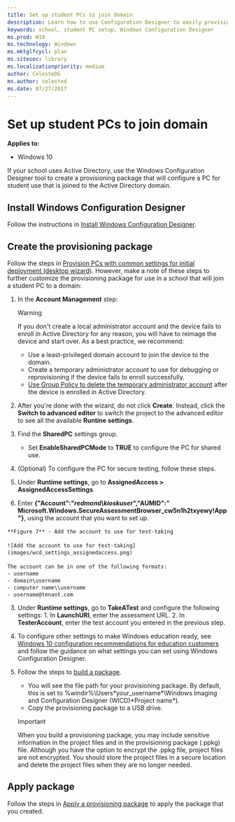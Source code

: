 ```yaml
---
title: Set up student PCs to join domain
description: Learn how to use Configuration Designer to easily provision student devices to join Active Directory.
keywords: school, student PC setup, Windows Configuration Designer
ms.prod: W10
ms.technology: Windows
ms.mktglfcycl: plan
ms.sitesec: library
ms.localizationpriority: medium
author: CelesteDG
ms.author: celested
ms.date: 07/27/2017
---
```


# Set up student PCs to join domain
**Applies to:**

-   Windows 10  

If your school uses Active Directory, use the Windows Configuration Designer tool to create a provisioning package that will configure a PC for student use that is joined to the Active Directory domain. 

## Install Windows Configuration Designer
Follow the instructions in [Install Windows Configuration Designer](https://technet.microsoft.com/itpro/windows/configure/provisioning-install-icd).

## Create the provisioning package
Follow the steps in [Provision PCs with common settings for initial deployment (desktop wizard)](https://technet.microsoft.com/en-us/itpro/windows/configure/provision-pcs-for-initial-deployment). However, make a note of these steps to further customize the provisioning package for use in a school that will join a student PC to a domain:

1. In the **Account Management** step:

    > [!WARNING]  
    > If you don't create a local administrator account and the device fails to enroll in Active Directory for any reason, you will have to reimage the device and start over. As a best practice, we recommend:
    >   - Use a least-privileged domain account to join the device to the domain.
    >   - Create a temporary administrator account to use for debugging or reprovisioning if the device fails to enroll successfully.
    >   - [Use Group Policy to delete the temporary administrator account](https://blogs.technet.microsoft.com/canitpro/2014/12/10/group-policy-creating-a-standard-local-admin-account/) after the device is enrolled in Active Directory.

2. After you're done with the wizard, do not click **Create**. Instead, click the **Switch to advanced editor** to switch the project to the advanced editor to see all the available **Runtine settings**.
3. Find the **SharedPC** settings group.
    - Set **EnableSharedPCMode** to **TRUE** to configure the PC for shared use.
4. (Optional) To configure the PC for secure testing, follow these steps.
  1. Under **Runtime settings**, go to **AssignedAccess > AssignedAccessSettings**.
  2. Enter **{"Account":"*redmond\\kioskuser*","AUMID":” Microsoft.Windows.SecureAssessmentBrowser_cw5n1h2txyewy!App "}**, using the account that you want to set up.

    **Figure 7** - Add the account to use for test-taking

    ![Add the account to use for test-taking](images/wcd_settings_assignedaccess.png)

    The account can be in one of the following formats:
    - username
    - domain\username
    - computer name\\username
    - username@tenant.com

  3. Under **Runtime settings**, go to **TakeATest** and configure the following settings:
    1. In **LaunchURI**, enter the assessment URL.
    2. In **TesterAccount**, enter the test account you entered in the previous step.

5. To configure other settings to make Windows education ready, see [Windows 10 configuration recommendations for education customers](configure-windows-for-education.md) and follow the guidance on what settings you can set using Windows Configuration Designer.

6. Follow the steps to [build a package](https://technet.microsoft.com/en-us/itpro/windows/configure/provisioning-create-package#build-package). 
    - You will see the file path for your provisioning package. By default, this is set to %windir%\Users\*your_username*\Windows Imaging and Configuration Designer (WICD)\*Project name*). 
    - Copy the provisioning package to a USB drive.

    > [!IMPORTANT]
    > When you build a provisioning package, you may include sensitive information in the project files and in the provisioning package (.ppkg) file. Although you have the option to encrypt the .ppkg file, project files are not encrypted. You should store the project files in a secure location and delete the project files when they are no longer needed.


## Apply package
Follow the steps in [Apply a provisioning package](https://technet.microsoft.com/en-us/itpro/windows/configure/provisioning-apply-package) to apply the package that you created.



    

